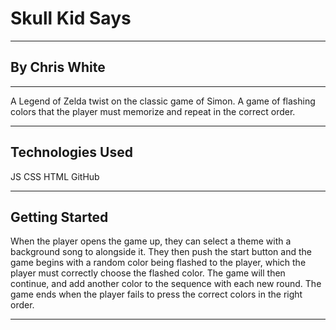 # Skull Kid Says

---

## By Chris White

---

A Legend of Zelda twist on the classic game of Simon. A game of flashing colors that the player must memorize and repeat in the correct order.

---

## Technologies Used

JS CSS HTML GitHub

---

## Getting Started

When the player opens the game up, they can select a theme with a background song to alongside it. They then push the start button and the game begins with a random color being flashed to the player, which the player must correctly choose the flashed color. The game will then continue, and add another color to the sequence with each new round. The game ends when the player fails to press the correct colors in the right order.

---